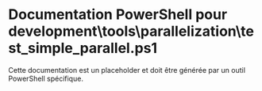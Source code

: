 # Documentation PowerShell pour development\tools\parallelization\test_simple_parallel.ps1

Cette documentation est un placeholder et doit être générée par un outil PowerShell spécifique.
